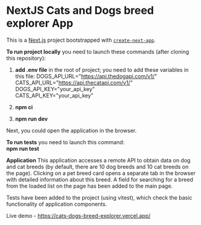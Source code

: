 # NextJS Cats and Dogs breed explorer App

This is a [Next.js](https://nextjs.org/) project bootstrapped with [`create-next-app`](https://github.com/vercel/next.js/tree/canary/packages/create-next-app).

**To run project locally** you need to launch these commands (after cloning this repository): 
1. **add .env file** in the root of project; you need to add these variables in this file:
DOGS_API_URL="https://api.thedogapi.com/v1/" \
CATS_API_URL="https://api.thecatapi.com/v1/" \
DOGS_API_KEY="your_api_key" \
CATS_API_KEY="your_api_key"

2. **npm ci** 

3. **npm run dev**

Next, you could open the application in the browser.

**To run tests** you need to launch this command:  
**npm run test** 

**Application** 
This application accesses a remote API to obtain data on dog and cat breeds (by default, there are 10 dog breeds and 10 cat breeds on the page). Clicking on a pet breed card opens a separate tab in the browser with detailed information about this breed. A field for searching for a breed from the loaded list on the page has been added to the main page.

Tests have been added to the project (using vitest), which check the basic functionality of application components.

Live demo - https://cats-dogs-breed-explorer.vercel.app/